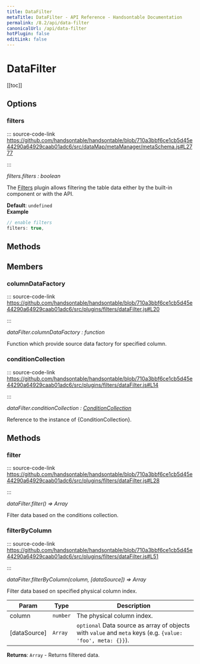 ```yaml
---
title: DataFilter
metaTitle: DataFilter - API Reference - Handsontable Documentation
permalink: /8.2/api/data-filter
canonicalUrl: /api/data-filter
hotPlugin: false
editLink: false
---
```


# DataFilter

[[toc]]
## Options

### filters
  
::: source-code-link https://github.com/handsontable/handsontable/blob/710a3bbf6ce1cb5d45e44290a64929caab01adc6/src/dataMap/metaManager/metaSchema.js#L2777

:::

_filters.filters : boolean_

The [Filters](#filters) plugin allows filtering the table data either by the built-in component or with the API.

**Default**: <code>undefined</code>  
**Example**  
```js
// enable filters
filters: true,
```

## Methods
## Members

### columnDataFactory
  
::: source-code-link https://github.com/handsontable/handsontable/blob/710a3bbf6ce1cb5d45e44290a64929caab01adc6/src/plugins/filters/dataFilter.js#L20

:::

_dataFilter.columnDataFactory : function_

Function which provide source data factory for specified column.



### conditionCollection
  
::: source-code-link https://github.com/handsontable/handsontable/blob/710a3bbf6ce1cb5d45e44290a64929caab01adc6/src/plugins/filters/dataFilter.js#L14

:::

_dataFilter.conditionCollection : [ConditionCollection](@/api/conditionCollection.md)_

Reference to the instance of {ConditionCollection}.


## Methods

### filter
  
::: source-code-link https://github.com/handsontable/handsontable/blob/710a3bbf6ce1cb5d45e44290a64929caab01adc6/src/plugins/filters/dataFilter.js#L28

:::

_dataFilter.filter() ⇒ Array_

Filter data based on the conditions collection.



### filterByColumn
  
::: source-code-link https://github.com/handsontable/handsontable/blob/710a3bbf6ce1cb5d45e44290a64929caab01adc6/src/plugins/filters/dataFilter.js#L51

:::

_dataFilter.filterByColumn(column, [dataSource]) ⇒ Array_

Filter data based on specified physical column index.


| Param | Type | Description |
| --- | --- | --- |
| column | `number` | The physical column index. |
| [dataSource] | `Array` | `optional` Data source as array of objects with `value` and `meta` keys (e.g. `{value: 'foo', meta: {}}`). |


**Returns**: `Array` - Returns filtered data.  
